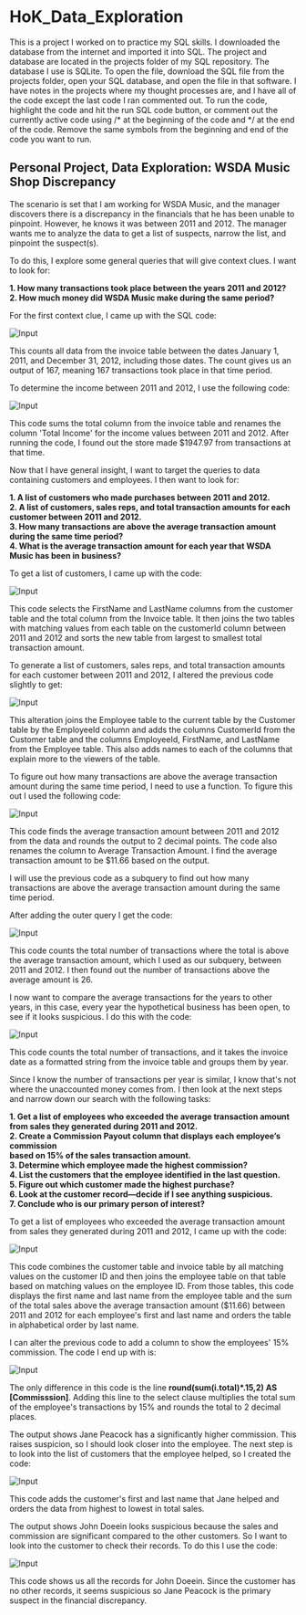 # HoK_Data_Exploration

This is a project I worked on to practice my SQL skills. I downloaded the database from the internet and imported it into SQL. The project and database are located in the projects folder of my SQL repository. The database I use is SQLite. To open the file, download the SQL file from the projects folder, open your SQL database, and open the file in that software. I have notes in the projects where my thought processes are, and I have all of the code except the last code I ran commented out. To run the code, highlight the code and hit the run SQL code button, or comment out the currently active code using /* at the beginning of the code and */ at the end of the code. Remove the same symbols from the beginning and end of the code you want to run.

## Personal Project, Data Exploration: WSDA Music Shop Discrepancy

The scenario is set that I am working for WSDA Music, and the manager discovers there is a discrepancy in the financials that he has been unable to pinpoint. However, he knows it was between 2011 and 2012. The manager wants me to analyze the data to get a list of suspects, narrow the list, and pinpoint the suspect(s).  

To do this, I explore some general queries that will give context clues. I want to look for: 

**1. How many transactions took place between the years 2011 and 2012?  
2. How much money did WSDA Music make during the same period?**  
  
For the first context clue, I came up with the SQL code:  
  
![Input](WSDA_Images/1_1Code.png)
  
This counts all data from the invoice table between the dates January 1, 2011, and December 31, 2012, including those dates. The count gives us an output of 167, meaning 167 transactions took place in that time period.  

To determine the income between 2011 and 2012, I use the following code:  

![Input](WSDA_Images/1_2Code.png)

This code sums the total column from the invoice table and renames the column 'Total Income' for the income values between 2011 and 2012. After running the code, I found out the store made $1947.97 from transactions at that time.

Now that I have general insight, I want to target the queries to data containing customers and employees. I then want to look for:

**1. A list of customers who made purchases between 2011 and 2012.  
2. A list of customers, sales reps, and total transaction amounts for each customer 
between 2011 and 2012.  
3. How many transactions are above the average transaction amount during the same 
time period?  
4. What is the average transaction amount for each year that WSDA Music has been 
in business?**  

To get a list of customers, I came up with the code:

![Input](WSDA_Images/2_1Code.png)

This code selects the FirstName and LastName columns from the customer table and the total column from the Invoice table. It then joins the two tables with matching values from each table on the customerId column between 2011 and 2012 and sorts the new table from largest to smallest total transaction amount.


To generate a list of customers, sales reps, and total transaction amounts for each customer between 2011 and 2012, I altered the previous code slightly to get:

![Input](WSDA_Images/2_2Code.png)

This alteration joins the Employee table to the current table by the Customer table by the EmployeeId column and adds the columns CustomerId from the Customer table and the columns EmployeeId, FirstName, and LastName from the Employee table. This also adds names to each of the columns that explain more to the viewers of the table.

To figure out how many transactions are above the average transaction amount during the same 
time period, I need to use a function. To figure this out I used the following code:

![Input](WSDA_Images/2_3Code.png)

This code finds the average transaction amount between 2011 and 2012 from the data and rounds the output to 2 decimal points. The code also renames the column to Average Transaction Amount.
I find the average transaction amount to be $11.66 based on the output.

I will use the previous code as a subquery to find out how many transactions are above the average transaction amount during the same time period.

After adding the outer query I get the code:

![Input](WSDA_Images/2_3_2Code.png)

This code counts the total number of transactions where the total is above the average transaction amount, which I used as our subquery, between 2011 and 2012. I then found out the number of transactions above the average amount is 26.


I now want to compare the average transactions for the years to other years, in this case, every year the hypothetical business has been open, to see if it looks suspicious. I do this with the code:

![Input](WSDA_Images/2_4Code.png)

This code counts the total number of transactions, and it takes the invoice date as a formatted string from the invoice table and groups them by year.

Since I know the number of transactions per year is similar, I know that's not where the unaccounted money comes from. I then look at the next steps and narrow down our search with the following tasks:

**1. Get a list of employees who exceeded the average transaction amount from sales they 
generated during 2011 and 2012.  
2. Create a Commission Payout column that displays each employee’s commission   
based on 15% of the sales transaction amount.  
3. Determine which employee made the highest commission?  
4. List the customers that the employee identified in the last question.  
5. Figure out which customer made the highest purchase?  
6. Look at the customer record—decide if I see anything suspicious.  
7. Conclude who is our primary person of interest?**  

To get a list of employees who exceeded the average transaction amount from sales they 
generated during 2011 and 2012, I came up with the code:

![Input](WSDA_Images/3_1Code.png)

This code combines the customer table and invoice table by all matching values on the customer ID and then joins the employee table on that table based on matching values on the employee ID. From those tables, this code displays the first name and last name from the employee table and the sum of the total sales above the average transaction amount ($11.66) between 2011 and 2012 for each employee's first and last name and orders the table in alphabetical order by last name. 

I can alter the previous code to add a column to show the employees' 15% commission. The code I end up with is:

![Input](WSDA_Images/3_2Code.png)

The only difference in this code is the line **round(sum(i.total)*.15,2) AS \[Commisssion\]**. Adding this line to the select clause multiplies the total sum of the employee's transactions by 15% and rounds the total to 2 decimal places. 

The output shows Jane Peacock has a significantly higher commission. This raises suspicion, so I should look closer into the employee. The next step is to look into the list of customers that the employee helped, so I created the code:

![Input](WSDA_Images/3_4Code.png)

This code adds the customer's first and last name that Jane helped and orders the data from highest to lowest in total sales.

The output shows John Doeein looks suspicious because the sales and commission are significant compared to the other customers. So I want to look into the customer to check their records. To do this I use the code:  

![Input](WSDA_Images/3_6Code.png)

This code shows us all the records for John Doeein. Since the customer has no other records, it seems suspicious so Jane Peacock is the primary suspect in the financial discrepancy.


